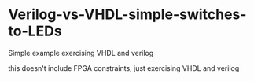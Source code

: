 # Verilog-vs-VHDL-simple-switches-to-LEDs
Simple example exercising VHDL and verilog

this doesn't include FPGA constraints, just exercising VHDL and verilog
